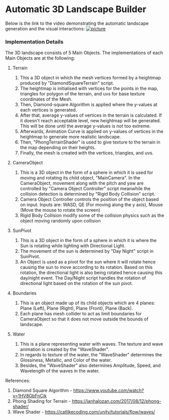# Automatic 3D Landscape Builder

Below is the link to the video demonstrating the automatic landscape generation and the visual interactions:
[![picture](readme-img/picture.png)](http://www.youtube.com/watch?v=lFDNwI_1yHk "Automatic 3D Landscape Builder")

### Implementation Details
The 3D landscape consists of 5 Main Objects. The implementations of each Main Objects are at the following:

1. Terrain
	1. This a 3D object in which the mesh vertices formed by a heightmap produced by "DiamondSquareTerrain" script.
	2. The heightmap is initialised with vertices for the points in the map, triangles for polygon of the terrain, and uvs for base texture coordinates of the Mesh.
	3. Then, Diamond-square Algorithm is applied where the y-values at each vertices is generated.
	4. After that, average y-values of vertices in the terrain is calculated. If it doesn't reach acceptable level, new heightmap will be generated. This will be done until the average y-values is not too extreme.
	5. Afterwards, Animation Curve is applied on y-values of vertices in the heightmap to generate more realistic landscape.
	6. Then, "PhongTerrainShader" is used to give texture to the terrain in the map depending on their heights.
	7. Finally, the mesh is created with the vertices, triangles, and uvs.

2. CameraObject
	1. This is a 3D object in the form of a sphere in which it is used for moving and rotating its child object, "MainCamera".
In the CameraObject, movement along with the pitch and yaw are controlled by "Camera Object Controller" script meanwhile the collision detection is determined by "Rigid Body Collision" script.
	2. Camera Object Controller controls the position of the object based on input. Inputs are: WASD, QE (For moving along the y axis), Mouse (Move the mouse to rotate the screen)
	3. Rigid Body Collision modify some of the collision physics such as the object moving randomly upon collision

3. SunPivot
	1. This is a 3D object in the form of a sphere in which it is where the Sun is rotating while lighting with Directional Light.
	2. The movement of the sun is determined by "Day Night" script in SunPivot.
	3. An Object is used as a pivot for the sun where it will rotate hence causing the sun to move according to its rotation. Based on this rotation, the directional light is also being rotated hence causing this day/night event. The Day/Night script handles the rotation of directional light based on the rotation of the sun pivot.

4. Boundaries
	1. This is an object made up of its child objects which are 4 planes: Plane (Left), Plane (Right), Plane (Front), Plane (Back).
	2. Each plane has mesh collider to act as limit boundaries for CameraObject so that it does not move outside the bounds of landscape.

5. Water
	1. This is a plane representing water with waves. The texture and wave animation is created by the "WaveShader".
	2. In regards to texture of the water, the "WaveShader" determines the Glossiness, Metallic, and Color of the water.
	3. Besides, the "WaveShader" also determines Amplitude, Speed, and Wavelength of the waves in the water. 

References:

1. Diamond Square Algorithm - https://www.youtube.com/watch?v=1HV8GbFnCik
2. Phong Shading for Terrain - https://janhalozan.com/2017/08/12/phong-shader/
3. Wave Shader - https://catlikecoding.com/unity/tutorials/flow/waves/

